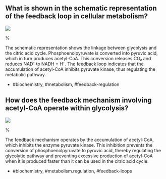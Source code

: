## What is shown in the schematic representation of the feedback loop in cellular metabolism?

![](https://cdn.mathpix.com/cropped/2024_06_22_0e81ac76261cc808756eg-1.jpg?height=581&width=392&top_left_y=266&top_left_x=606)

%

The schematic representation shows the linkage between glycolysis and the citric acid cycle. Phosphoenolpyruvate is converted into pyruvic acid, which in turn produces acetyl-CoA. This conversion releases CO₂ and reduces NAD⁺ to NADH + H⁺. The feedback loop indicates that the accumulation of acetyl-CoA inhibits pyruvate kinase, thus regulating the metabolic pathway.

- #biochemistry, #metabolism, #feedback-regulation


## How does the feedback mechanism involving acetyl-CoA operate within glycolysis?

![](https://cdn.mathpix.com/cropped/2024_06_22_0e81ac76261cc808756eg-1.jpg?height=581&width=392&top_left_y=266&top_left_x=606)

%

The feedback mechanism operates by the accumulation of acetyl-CoA, which inhibits the enzyme pyruvate kinase. This inhibition prevents the conversion of phosphoenolpyruvate to pyruvic acid, thereby regulating the glycolytic pathway and preventing excessive production of acetyl-CoA when it is produced faster than it can be used in the citric acid cycle.

- #biochemistry, #metabolism.regulation, #feedback-loops